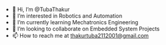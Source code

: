 - 👋 Hi, I’m @TubaThakur
- 👀 I’m interested in Robotics and Automation
- 🌱 I’m currently learning Mechatronics Engineering
- 💞️ I’m looking to collaborate on Embedded System Projects
- 📫 How to reach me at thakurtuba2112001@gmail.com

<!---
TubaThakur/TubaThakur is a ✨ special ✨ repository because its `README.md` (this file) appears on your GitHub profile.
You can click the Preview link to take a look at your changes.
--->
